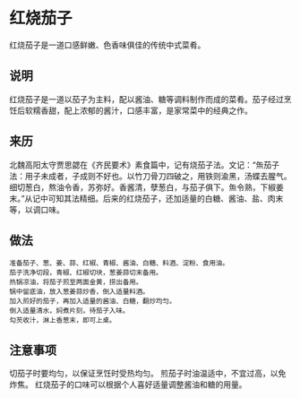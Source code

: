 红烧茄子
===

红烧茄子是一道口感鲜嫩、色香味俱佳的传统中式菜肴。

## 说明
红烧茄子是一道以茄子为主料，配以酱油、糖等调料制作而成的菜肴。茄子经过烹饪后软糯香甜，配上浓郁的酱汁，口感丰富，是家常菜中的经典之作。

## 来历
北魏高阳太守贾思勰在《齐民要术》素食篇中，记有烧茄子法。文记：“缹茄子法：用子未成者，子成则不好也。以竹刀骨刀四破之，用铁则渝黑，汤蝶去腥气。细切葱白，熬油令香，苏弥好。香酱清，孽葱白，与茄子俱下。缹令熟，下椒姜末。”从记中可知其法精细。后来的红烧茄子，还加适量的白糖、酱油、盐、肉末等，以调口味。

## 做法
```shell
准备茄子、葱、姜、蒜、红椒、青椒、酱油、白糖、料酒、淀粉、食用油。
茄子洗净切段，青椒、红椒切块，葱姜蒜切末备用。
热锅凉油，将茄子煎至两面金黄，捞出备用。
锅中留底油，放入葱姜蒜炒香，倒入适量料酒。
加入煎好的茄子，再加入适量的酱油、白糖，翻炒均匀。
倒入适量清水，焖煮片刻，待茄子入味。
勾芡收汁，淋上香葱末，即可上桌。
```

## 注意事项
切茄子时要均匀，以保证烹饪时受热均匀。
煎茄子时油温适中，不宜过高，以免炸焦。
红烧茄子的口味可以根据个人喜好适量调整酱油和糖的用量。